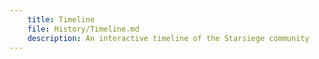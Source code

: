```yaml
---
    title: Timeline
    file: History/Timeline.md
    description: An interactive timeline of the Starsiege community
---
```


